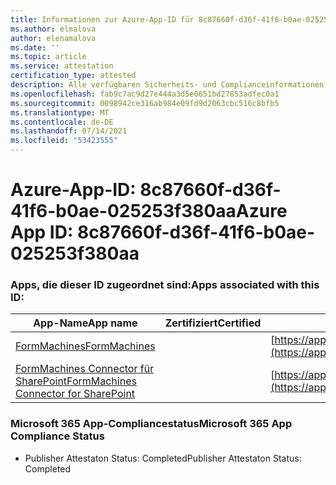 ```yaml
---
title: Informationen zur Azure-App-ID für 8c87660f-d36f-41f6-b0ae-025253f380aa
ms.author: elmalova
author: elenamalova
ms.date: ''
ms.topic: article
ms.service: attestation
certification_type: attested
description: Alle verfügbaren Sicherheits- und Complianceinformationen für 8c87660f-d36f-41f6-b0ae-025253f380aa.
ms.openlocfilehash: fab9c7ac9d27e444a3d5e0651bd27853adfec0a1
ms.sourcegitcommit: 0098942ce316ab984e09fd9d2063cbc516c8bfb5
ms.translationtype: MT
ms.contentlocale: de-DE
ms.lasthandoff: 07/14/2021
ms.locfileid: "53423555"
---
```

# <a name="azure-app-id-8c87660f-d36f-41f6-b0ae-025253f380aa"></a><span data-ttu-id="bd2b2-103">Azure-App-ID: 8c87660f-d36f-41f6-b0ae-025253f380aa</span><span class="sxs-lookup"><span data-stu-id="bd2b2-103">Azure App ID: 8c87660f-d36f-41f6-b0ae-025253f380aa</span></span>


### <a name="apps-associated-with-this-id"></a><span data-ttu-id="bd2b2-104">Apps, die dieser ID zugeordnet sind:</span><span class="sxs-lookup"><span data-stu-id="bd2b2-104">Apps associated with this ID:</span></span>
| <span data-ttu-id="bd2b2-105">**App-Name**</span><span class="sxs-lookup"><span data-stu-id="bd2b2-105">**App name**</span></span> | <span data-ttu-id="bd2b2-106">**Zertifiziert**</span><span class="sxs-lookup"><span data-stu-id="bd2b2-106">**Certified**</span></span> | <span data-ttu-id="bd2b2-107">**Ansicht in AppSource**</span><span class="sxs-lookup"><span data-stu-id="bd2b2-107">**View in AppSource**</span></span> |
|-|-|-|
| [<span data-ttu-id="bd2b2-108">FormMachines</span><span class="sxs-lookup"><span data-stu-id="bd2b2-108">FormMachines</span></span>](https://docs.microsoft.com/en-us/microsoft-365-app-certification/forward/WA200001217) |  | [https://appsource.microsoft.com/product/office/WA200001217](https://appsource.microsoft.com/product/office/WA200001217) |
| [<span data-ttu-id="bd2b2-109">FormMachines Connector für SharePoint</span><span class="sxs-lookup"><span data-stu-id="bd2b2-109">FormMachines Connector for SharePoint</span></span>](https://docs.microsoft.com/en-us/microsoft-365-app-certification/forward/WA200000357) |  | [https://appsource.microsoft.com/product/office/WA200000357](https://appsource.microsoft.com/product/office/WA200000357) |

### <a name="microsoft-365-app-compliance-status"></a><span data-ttu-id="bd2b2-110">Microsoft 365 App-Compliancestatus</span><span class="sxs-lookup"><span data-stu-id="bd2b2-110">Microsoft 365 App Compliance Status</span></span>
- <span data-ttu-id="bd2b2-111">Publisher Attestaton Status: Completed</span><span class="sxs-lookup"><span data-stu-id="bd2b2-111">Publisher Attestaton Status: Completed</span></span>

